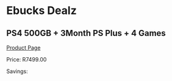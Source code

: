 
# Ebucks Dealz
## PS4 500GB + 3Month PS Plus + 4 Games
[Product Page](https://www.ebucks.com/web/shop/productSelected.do?prodId=1138435338&catId=362035926)

Price: R7499.00

Savings: 


	